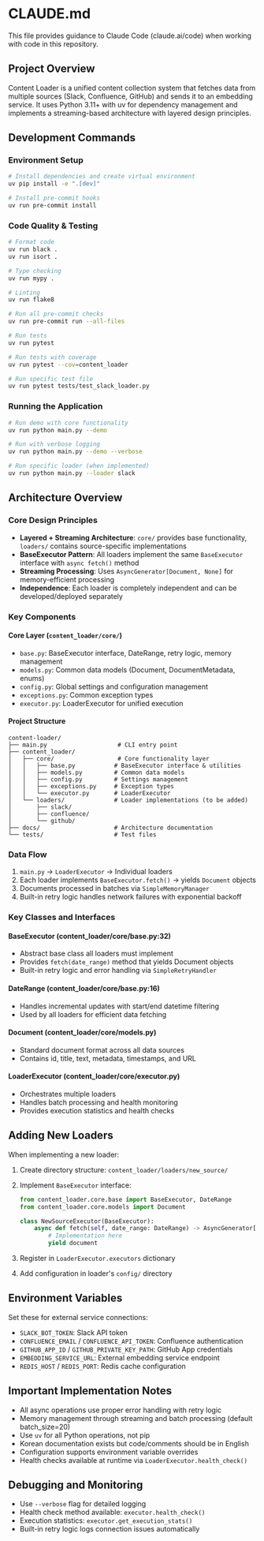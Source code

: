 # CLAUDE.md

This file provides guidance to Claude Code (claude.ai/code) when working with code in this repository.

## Project Overview

Content Loader is a unified content collection system that fetches data from multiple sources (Slack, Confluence, GitHub) and sends it to an embedding service. It uses Python 3.11+ with uv for dependency management and implements a streaming-based architecture with layered design principles.

## Development Commands

### Environment Setup

```bash
# Install dependencies and create virtual environment
uv pip install -e ".[dev]"

# Install pre-commit hooks
uv run pre-commit install
```

### Code Quality & Testing

```bash
# Format code
uv run black .
uv run isort .

# Type checking
uv run mypy .

# Linting
uv run flake8

# Run all pre-commit checks
uv run pre-commit run --all-files

# Run tests
uv run pytest

# Run tests with coverage
uv run pytest --cov=content_loader

# Run specific test file
uv run pytest tests/test_slack_loader.py
```

### Running the Application

```bash
# Run demo with core functionality
uv run python main.py --demo

# Run with verbose logging
uv run python main.py --demo --verbose

# Run specific loader (when implemented)
uv run python main.py --loader slack
```

## Architecture Overview

### Core Design Principles

- **Layered + Streaming Architecture**: `core/` provides base functionality, `loaders/` contains source-specific implementations
- **BaseExecutor Pattern**: All loaders implement the same `BaseExecutor` interface with `async fetch()` method
- **Streaming Processing**: Uses `AsyncGenerator[Document, None]` for memory-efficient processing
- **Independence**: Each loader is completely independent and can be developed/deployed separately

### Key Components

#### Core Layer (`content_loader/core/`)

- `base.py`: BaseExecutor interface, DateRange, retry logic, memory management
- `models.py`: Common data models (Document, DocumentMetadata, enums)
- `config.py`: Global settings and configuration management
- `exceptions.py`: Common exception types
- `executor.py`: LoaderExecutor for unified execution

#### Project Structure

```
content-loader/
├── main.py                    # CLI entry point
├── content_loader/
│   ├── core/                  # Core functionality layer
│   │   ├── base.py           # BaseExecutor interface & utilities
│   │   ├── models.py         # Common data models
│   │   ├── config.py         # Settings management
│   │   ├── exceptions.py     # Exception types
│   │   └── executor.py       # LoaderExecutor
│   └── loaders/              # Loader implementations (to be added)
│       ├── slack/
│       ├── confluence/
│       └── github/
├── docs/                     # Architecture documentation
└── tests/                    # Test files
```

### Data Flow

1. `main.py` → `LoaderExecutor` → Individual loaders
2. Each loader implements `BaseExecutor.fetch()` → yields `Document` objects
3. Documents processed in batches via `SimpleMemoryManager`
4. Built-in retry logic handles network failures with exponential backoff

### Key Classes and Interfaces

#### BaseExecutor (content_loader/core/base.py:32)

- Abstract base class all loaders must implement
- Provides `fetch(date_range)` method that yields Document objects
- Built-in retry logic and error handling via `SimpleRetryHandler`

#### DateRange (content_loader/core/base.py:16)

- Handles incremental updates with start/end datetime filtering
- Used by all loaders for efficient data fetching

#### Document (content_loader/core/models.py)

- Standard document format across all data sources
- Contains id, title, text, metadata, timestamps, and URL

#### LoaderExecutor (content_loader/core/executor.py)

- Orchestrates multiple loaders
- Handles batch processing and health monitoring
- Provides execution statistics and health checks

## Adding New Loaders

When implementing a new loader:

1. Create directory structure: `content_loader/loaders/new_source/`
2. Implement `BaseExecutor` interface:

   ```python
   from content_loader.core.base import BaseExecutor, DateRange
   from content_loader.core.models import Document

   class NewSourceExecutor(BaseExecutor):
       async def fetch(self, date_range: DateRange) -> AsyncGenerator[Document, None]:
           # Implementation here
           yield document
   ```

3. Register in `LoaderExecutor.executors` dictionary
4. Add configuration in loader's `config/` directory

## Environment Variables

Set these for external service connections:

- `SLACK_BOT_TOKEN`: Slack API token
- `CONFLUENCE_EMAIL` / `CONFLUENCE_API_TOKEN`: Confluence authentication
- `GITHUB_APP_ID` / `GITHUB_PRIVATE_KEY_PATH`: GitHub App credentials
- `EMBEDDING_SERVICE_URL`: External embedding service endpoint
- `REDIS_HOST` / `REDIS_PORT`: Redis cache configuration

## Important Implementation Notes

- All async operations use proper error handling with retry logic
- Memory management through streaming and batch processing (default batch_size=20)
- Use `uv` for all Python operations, not pip
- Korean documentation exists but code/comments should be in English
- Configuration supports environment variable overrides
- Health checks available at runtime via `LoaderExecutor.health_check()`

## Debugging and Monitoring

- Use `--verbose` flag for detailed logging
- Health check method available: `executor.health_check()`
- Execution statistics: `executor.get_execution_stats()`
- Built-in retry logic logs connection issues automatically
